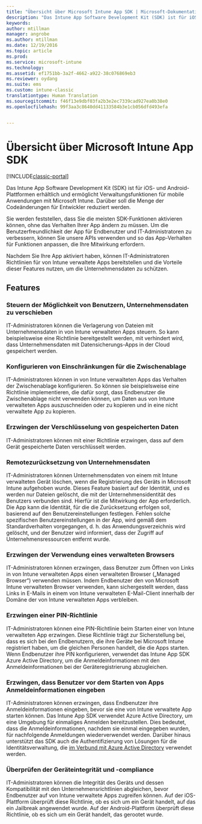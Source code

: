 ```yaml
---
title: "Übersicht über Microsoft Intune App SDK | Microsoft-Dokumentation"
description: "Das Intune App Software Development Kit (SDK) ist für iOS- und Android-Plattformen erhältlich und ermöglicht Verwaltungsfunktionen für mobile Anwendungen mit Microsoft Intune."
keywords: 
author: mtillman
manager: angrobe
ms.author: mtillman
ms.date: 12/19/2016
ms.topic: article
ms.prod: 
ms.service: microsoft-intune
ms.technology: 
ms.assetid: ef1751bb-3a2f-4662-a922-38c076869eb3
ms.reviewer: oydang
ms.suite: ems
ms.custom: intune-classic
translationtype: Human Translation
ms.sourcegitcommit: f46f13e9dbf03fa2b3e2ec7339cad927ea0b38e0
ms.openlocfilehash: 99f3aa3c8640dd41133584b3e1cb056dfd493efa


---
```


# <a name="overview-of-the-microsoft-intune-app-sdk"></a>Übersicht über Microsoft Intune App SDK

[!INCLUDE[classic-portal](../includes/classic-portal.md)]

Das Intune App Software Development Kit (SDK) ist für iOS- und Android-Plattformen erhältlich und ermöglicht Verwaltungsfunktionen für mobile Anwendungen mit Microsoft Intune. Darüber soll die Menge der Codeänderungen für Entwickler reduziert werden.

Sie werden feststellen, dass Sie die meisten SDK-Funktionen aktivieren können, ohne das Verhalten Ihrer App ändern zu müssen. Um die Benutzerfreundlichkeit der App für Endbenutzer und IT-Administratoren zu verbessern, können Sie unsere APIs verwenden und so das App-Verhalten für Funktionen anpassen, die Ihre Mitwirkung erfordern.

Nachdem Sie Ihre App aktiviert haben, können IT-Administratoren Richtlinien für von Intune verwaltete Apps bereitstellen und die Vorteile dieser Features nutzen, um die Unternehmensdaten zu schützen.

## <a name="features"></a>Features
### <a name="control-users-ability-to-move-corporate-documents"></a>Steuern der Möglichkeit von Benutzern, Unternehmensdaten zu verschieben
IT-Administratoren können die Verlagerung von Dateien mit Unternehmensdaten in von Intune verwalteten Apps steuern. So kann beispielsweise eine Richtlinie bereitgestellt werden, mit verhindert wird, dass Unternehmensdaten mit Datensicherungs-Apps in der Cloud gespeichert werden.  

### <a name="configure-clipboard-restrictions"></a>Konfigurieren von Einschränkungen für die Zwischenablage
IT-Administratoren können in von Intune verwalteten Apps das Verhalten der Zwischenablage konfigurieren. So können sie beispielsweise eine Richtlinie implementieren, die dafür sorgt, dass Endbenutzer die Zwischenablage nicht verwenden können, um Daten aus von Intune verwalteten Apps auszuschneiden oder zu kopieren und in eine nicht verwaltete App zu kopieren.

### <a name="enforce-encryption-on-saved-data"></a>Erzwingen der Verschlüsselung von gespeicherten Daten
IT-Administratoren können mit einer Richtlinie erzwingen, dass auf dem Gerät gespeicherte Daten verschlüsselt werden.

### <a name="remotely-wipe-corporate-data"></a>Remotezurücksetzung von Unternehmensdaten
IT-Administratoren können Unternehmensdaten von einem mit Intune verwalteten Gerät löschen, wenn die Registrierung des Geräts in Microsoft Intune aufgehoben wurde. Dieses Feature basiert auf der Identität, und es werden nur Dateien gelöscht, die mit der Unternehmensidentität des Benutzers verbunden sind. Hierfür ist die Mitwirkung der App erforderlich. Die App kann die Identität, für die die Zurücksetzung erfolgen soll, basierend auf den Benutzereinstellungen festlegen. Fehlen solche spezifischen Benutzereinstellungen in der App, wird gemäß dem Standardverhalten vorgegangen, d. h. das Anwendungsverzeichnis wird gelöscht, und der Benutzer wird informiert, dass der Zugriff auf Unternehmensressourcen entfernt wurde.

### <a name="enforce-the-use-of-a-managed-browser"></a>Erzwingen der Verwendung eines verwalteten Browsers
IT-Administratoren können erzwingen, dass Benutzer zum Öffnen von Links in von Intune verwalteten Apps einen verwalteten Browser („Managed Browser“) verwenden müssen. Indem Endbenutzer den von Microsoft Intune verwalteten Browser verwenden, kann sichergestellt werden, dass Links in E-Mails in einem von Intune verwalteten E-Mail-Client innerhalb der Domäne der von Intune verwalteten Apps verbleiben.

### <a name="enforce-a-pin-policy"></a>Erzwingen einer PIN-Richtlinie
IT-Administratoren können eine PIN-Richtlinie beim Starten einer von Intune verwalteten App erzwingen. Diese Richtlinie trägt zur Sicherstellung bei, dass es sich bei den Endbenutzern, die ihre Geräte bei Microsoft Intune registriert haben, um die gleichen Personen handelt, die die Apps starten. Wenn Endbenutzer ihre PIN konfigurieren, verwendet das Intune App SDK Azure Active Directory, um die Anmeldeinformationen mit den Anmeldeinformationen bei der Geräteregistrierung abzugleichen.

### <a name="require-users-to-enter-credentials-before-they-can-start-apps"></a>Erzwingen, dass Benutzer vor dem Starten von Apps Anmeldeinformationen eingeben
IT-Administratoren können erzwingen, dass Endbenutzer ihre Anmeldeinformationen eingeben, bevor sie eine von Intune verwaltete App starten können. Das Intune App SDK verwendet Azure Active Directory, um eine Umgebung für einmaliges Anmelden bereitzustellen. Dies bedeutet, dass die Anmeldeinformationen, nachdem sie einmal eingegeben wurden, für nachfolgende Anmeldungen wiederverwendet werden. Darüber hinaus unterstützt das SDK auch die Authentifizierung von Lösungen für die Identitätsverwaltung, die [im Verbund mit Azure Active Directory](/active-directory/active-directory-aadconnect-federation-compatibility) verwendet werden.

### <a name="check-device-health-and-compliance"></a>Überprüfen der Geräteintegrität und -compliance
IT-Administratoren können die Integrität des Geräts und dessen Kompatibilität mit den Unternehmensrichtlinien abgleichen, bevor Endbenutzer auf von Intune verwaltete Apps zugreifen können. Auf der iOS-Plattform überprüft diese Richtlinie, ob es sich um ein Gerät handelt, auf das ein Jailbreak angewendet wurde. Auf der Android-Plattform überprüft diese Richtlinie, ob es sich um ein Gerät handelt, das gerootet wurde.  



<!--HONumber=Dec16_HO3-->


